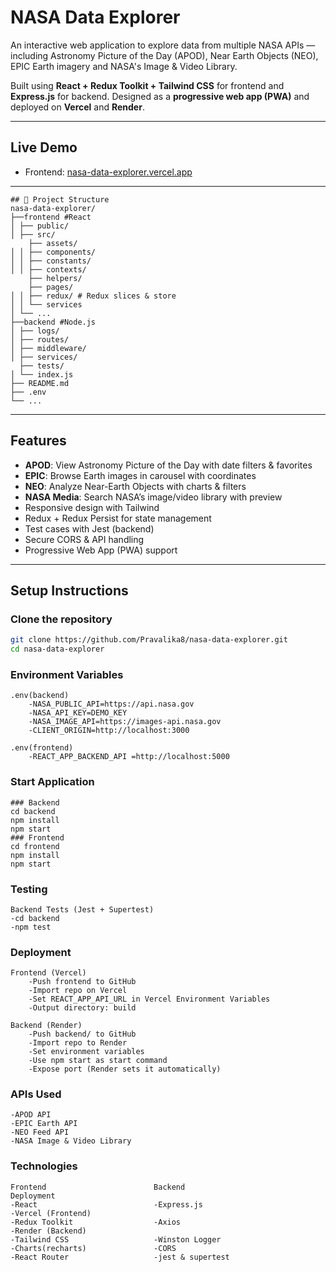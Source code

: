 # NASA Data Explorer

An interactive web application to explore data from multiple NASA APIs — including Astronomy Picture of the Day (APOD), Near Earth Objects (NEO), EPIC Earth imagery and NASA's Image & Video Library.

Built using **React + Redux Toolkit + Tailwind CSS** for frontend and **Express.js** for backend. Designed as a **progressive web app (PWA)** and deployed on **Vercel** and **Render**.

---

## Live Demo

-  Frontend: [nasa-data-explorer.vercel.app](https://nasa-data-explorer-xi.vercel.app/)


---
```
## 📁 Project Structure
nasa-data-explorer/
├──frontend #React
│ ├── public/
│ ├── src/
    ├── assets/
│ │ ├── components/
│ │ ├── constants/
│ │ ├── contexts/
    ├── helpers/
    ├── pages/
│ │ ├── redux/ # Redux slices & store
│ │ └── services
│ └── ...
├──backend #Node.js
│ ├── logs/
│ ├── routes/
│ ├── middleware/
│ ├── services/
  ├── tests/
│ └── index.js
├── README.md
├── .env
└── ...
```

---

## Features

- **APOD**: View Astronomy Picture of the Day with date filters & favorites
- **EPIC**: Browse Earth images in carousel with coordinates
- **NEO**: Analyze Near-Earth Objects with charts & filters
- **NASA Media**: Search NASA’s image/video library with preview
- Responsive design with Tailwind
- Redux + Redux Persist for state management
- Test cases with Jest (backend) 
- Secure CORS & API handling
- Progressive Web App (PWA) support

---

## Setup Instructions

### Clone the repository

```bash
git clone https://github.com/Pravalika8/nasa-data-explorer.git
cd nasa-data-explorer
```
### Environment Variables
```
.env(backend)
    -NASA_PUBLIC_API=https://api.nasa.gov
    -NASA_API_KEY=DEMO_KEY
    -NASA_IMAGE_API=https://images-api.nasa.gov
    -CLIENT_ORIGIN=http://localhost:3000

.env(frontend)
    -REACT_APP_BACKEND_API =http://localhost:5000
```
### Start Application
```
### Backend
cd backend
npm install
npm start
### Frontend
cd frontend
npm install
npm start
```
### Testing
```
Backend Tests (Jest + Supertest)
-cd backend
-npm test
```
### Deployment
```
Frontend (Vercel)
    -Push frontend to GitHub
    -Import repo on Vercel
    -Set REACT_APP_API_URL in Vercel Environment Variables
    -Output directory: build

Backend (Render)
    -Push backend/ to GitHub
    -Import repo to Render
    -Set environment variables
    -Use npm start as start command
    -Expose port (Render sets it automatically)
```


### APIs Used
```
-APOD API
-EPIC Earth API
-NEO Feed API
-NASA Image & Video Library
```

### Technologies
```
Frontend	                    Backend	                            Deployment
-React	                        -Express.js	                           -Vercel (Frontend)
-Redux Toolkit	                -Axios	                               -Render (Backend)
-Tailwind CSS	                -Winston Logger	    
-Charts(recharts)               -CORS	            
-React Router		            -jest & supertest
```     
